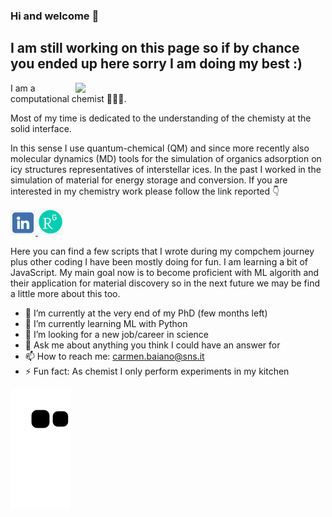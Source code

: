 ### Hi and welcome 👋

## I am still working on this page so if by chance you ended up here sorry I am doing my best :) 

<img align="right" src="https://github.com/Carbai/carbai_public/blob/master/clus.gif" width="400">  I am a computational chemist 👩🏻‍💻.

Most of my time is dedicated to the understanding of the chemisty at the solid interface.

In this sense I use quantum-chemical (QM) and since more recently also molecular dynamics (MD) tools for the simulation of organics adsorption on icy structures representatives of interstellar ices.
In the past I worked in the simulation of material for energy storage and conversion.
If you are interested in my chemistry work please follow the link reported 👇

<a href="https://www.linkedin.com/in/carmen-baiano-compchem/">
<img src="https://github.com/Carbai/carbai_public/blob/master/Loghi/Linkedin-logo-on-transparent-Background-PNG-.png" width="40"> </a>

<a href="https://www.researchgate.net/profile/Carmen-Baiano">
<img src="https://github.com/Carbai/carbai_public/blob/master/Loghi/517-5171353_1-researchgate-logo-circle-hd-png-download.png" width="40"> </a>

Here you can find a few scripts that I wrote during my compchem journey plus other coding I have been mostly doing for fun. 
I am learning a bit of JavaScript.
My main goal now is to become proficient with ML algorith and their application for material discovery so in the next future we may be find a little more about this too.

- 🔭 I’m currently at the very end of my PhD (few months left)
- 🌱 I’m currently learning ML with Python
- 👯 I’m looking for a new job/career in science
- 💬 Ask me about anything you think I could have an answer for
- 📫 How to reach me: carmen.baiano@sns.it
- ⚡ Fun fact: As chemist I only perform experiments in my kitchen 

![Snake animation](https://github.com/Carbai/carbai/blob/output/github-contribution-grid-snake.svg)
